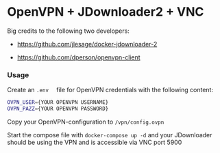 # OpenVPN + JDownloader2 + VNC

Big credits to the following two developers:

- https://github.com/jlesage/docker-jdownloader-2

- https://github.com/dperson/openvpn-client

### Usage

Create an `.env  ` file for OpenVPN credentials with the following content:

```sh
OVPN_USER={YOUR OPENVPN USERNAME}
OVPN_PAZZ={YOUR OPENVPN PASSWORD}
```

Copy your OpenVPN-configuration to `/vpn/config.ovpn`

Start the compose file with `docker-compose up -d` and your JDownloader should be using the VPN and is accessible via VNC port 5900





